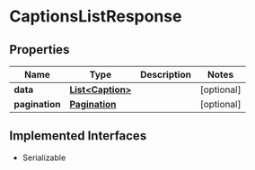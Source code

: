 

# CaptionsListResponse

## Properties

Name | Type | Description | Notes
------------ | ------------- | ------------- | -------------
**data** | [**List&lt;Caption&gt;**](Caption.md) |  |  [optional]
**pagination** | [**Pagination**](Pagination.md) |  |  [optional]


## Implemented Interfaces

* Serializable



